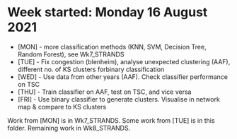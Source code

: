 # Week started: Monday 16 August 2021
* [MON] - more classification methods (KNN, SVM, Decision Tree, Random Forest), see Wk7_STRANDS
* [TUE] - Fix congestion (blenheim), analyse unexpected clustering (AAF), different no. of KS clusters forbinary classification
* [WED] - Use data from other years (AAF). Check classifier performance on TSC
* [THU] - Train classifier on AAF, test on TSC, and vice versa
* [FRI] - Use binary classifier to generate clusters. Visualise in network map & compare to KS clusters

Work from [MON] is in Wk7_STRANDS. Some work from [TUE] is in this folder. Remaining work in Wk8_STRANDS.
